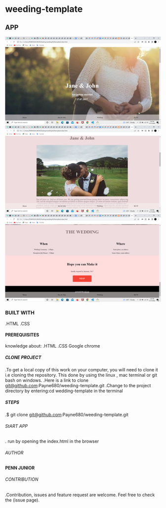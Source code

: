 # weeding-template
## APP
![home](./asset/images/Screenshot%20(1).png)
![middle](./asset/images/Screenshot%20(3).png)
![footer](./asset/images/Screenshot%20(2).png)
### BUILT WITH
 .HTML
 .CSS
#### PREREQUISITES
 knowledge about:
 .HTML
 .CSS
 Google chrome
##### CLONE PROJECT
  .To get a local copy of this work on your computer, you will need to clone it i.e cloning the repository. This done   by using the linux , mac terminal or git bash  on windows.
  .Here is a link to clone git@github.com:Payne680/weeding-template.git
  .Change to the project directory by entering:cd wedding-template in the terminal
##### STEPS
  .$ git clone git@github.com:Payne680/weeding-template.git
###### StART APP
. run by opening the index.html in the browser
###### AUTHOR
**PENN JUNIOR**
###### CONTRIBUTION
.Contribution, issues and feature request are welcome.
Feel free to check the (issue page).
